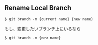 ## Rename Local Branch
```
$ git branch -m {current name} {new name}
```
もし、変更したいブランチ上にいるなら
```
$ git branch -m {new name}
```
